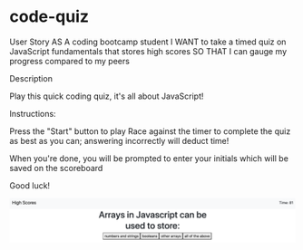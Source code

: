 # code-quiz

User Story
AS A coding bootcamp student
I WANT to take a timed quiz on JavaScript fundamentals that stores high scores
SO THAT I can gauge my progress compared to my peers

Description

Play this quick coding quiz, it's all about JavaScript!

Instructions:

Press the "Start" button to play
Race against the timer to complete the quiz as best as you can; answering incorrectly will deduct time!

When you're done, you will be prompted to enter your initials which will be saved on the scoreboard

Good luck!


![Image of code quiz](https://github.com/jourdancase1/code-quiz/blob/master/code-quiz-assets/code%20quiz.png)
